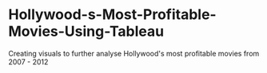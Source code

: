 # Hollywood-s-Most-Profitable-Movies-Using-Tableau
Creating visuals to further analyse Hollywood's most profitable movies from 2007 - 2012 
